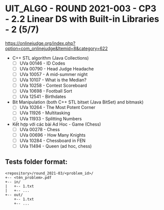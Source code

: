 # UIT_ALGO - ROUND 2021-003 - CP3 - 2.2 Linear DS with Built-in Libraries - 2 (5/7)

https://onlinejudge.org/index.php?option=com_onlinejudge&Itemid=8&category=622

- C++ STL algorithm (Java Collections)
  - [ ] UVa 00146 - ID Codes
  - [ ] UVa 00790 - Head Judge Headache
  - [ ] UVa 10057 - A mid-summer night
  - [ ] UVa 10107 - What is the Median?
  - [ ] UVa 10258 - Contest Scoreboard
  - [ ] UVa 10698 - Football Sort
  - [ ] UVa 12541 - Birthdates

- Bit Manipulation (both C++ STL bitset (Java BitSet) and bitmask)
  - [ ] UVa 10264 - The Most Potent Corner
  - [ ] UVa 11926 - Multitasking
  - [ ] UVa 11933 - Splitting Numbers

- Kết hợp với các bài Ad Hoc - Game (Chess)
  - [ ] UVa 00278 - Chess
  - [ ] UVa 00696 - How Many Knights
  - [ ] UVa 10284 - Chessboard in FEN
  - [ ] UVa 11494 - Queen (ad hoc, chess)

## Tests folder format:
```
<repository>/round_2021-03/<problem_id>/
+-- <tên_problem>.pdf
+-- in/
|   +-- 1.txt
|   +-- ...
+-- out/
    +-- 1.txt
    +-- ...
```
